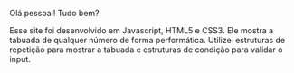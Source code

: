 Olá pessoal! Tudo bem? 

Esse site foi desenvolvido em Javascript, HTML5 e CSS3. Ele mostra a tabuada de qualquer número de forma performática. Utilizei estruturas de repetição para mostrar a tabuada e estruturas de condição para validar o input.